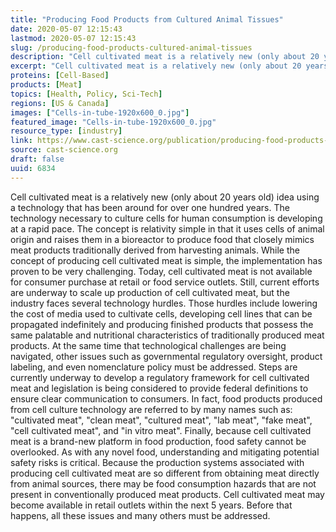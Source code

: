 ```yaml
---
title: "Producing Food Products from Cultured Animal Tissues"
date: 2020-05-07 12:15:43
lastmod: 2020-05-07 12:15:43
slug: /producing-food-products-cultured-animal-tissues
description: "Cell cultivated meat is a relatively new (only about 20 years old) idea using a technology that has been around for over one hundred years. The technology necessary to culture cells for human consumption is developing at a rapid pace. The concept is relativity simple in that it uses cells of animal origin and raises them in a bioreactor to produce food that closely mimics meat products traditionally derived from harvesting animals. While the concept of producing cell cultivated meat is simple, the implementation has proven to be very challenging."
excerpt: "Cell cultivated meat is a relatively new (only about 20 years old) idea using a technology that has been around for over one hundred years. The technology necessary to culture cells for human consumption is developing at a rapid pace. The concept is relativity simple in that it uses cells of animal origin and raises them in a bioreactor to produce food that closely mimics meat products traditionally derived from harvesting animals. While the concept of producing cell cultivated meat is simple, the implementation has proven to be very challenging."
proteins: [Cell-Based]
products: [Meat]
topics: [Health, Policy, Sci-Tech]
regions: [US & Canada]
images: ["Cells-in-tube-1920x600_0.jpg"]
featured_image: "Cells-in-tube-1920x600_0.jpg"
resource_type: [industry]
link: https://www.cast-science.org/publication/producing-food-products-from-cultured-animal-tissues/
source: cast-science.org
draft: false
uuid: 6834
---
```

Cell cultivated meat is a relatively new (only about 20 years old) idea
using a technology that has been around for over one hundred years. The
technology necessary to culture cells for human consumption is
developing at a rapid pace. The concept is relativity simple in that it
uses cells of animal origin and raises them in a bioreactor to produce
food that closely mimics meat products traditionally derived from
harvesting animals. While the concept of producing cell cultivated meat
is simple, the implementation has proven to be very challenging. Today,
cell cultivated meat is not available for consumer purchase at retail or
food service outlets. Still, current efforts are underway to scale up
production of cell cultivated meat, but the industry faces several
technology hurdles. Those hurdles include lowering the cost of media
used to cultivate cells, developing cell lines that can be propagated
indefinitely and producing finished products that possess the same
palatable and nutritional characteristics of traditionally produced meat
products. At the same time that technological challenges are being
navigated, other issues such as governmental regulatory oversight,
product labeling, and even nomenclature policy must be addressed. Steps
are currently underway to develop a regulatory framework for cell
cultivated meat and legislation is being considered to provide federal
definitions to ensure clear communication to consumers. In fact, food
products produced from cell culture technology are referred to by many
names such as: "cultivated meat", "clean meat", "cultured meat", "lab
meat", "fake meat", "cell cultivated meat", and "in vitro meat".
Finally, because cell cultivated meat is a brand-new platform in food
production, food safety cannot be overlooked. As with any novel food,
understanding and mitigating potential safety risks is critical. Because
the production systems associated with producing cell cultivated meat
are so different from obtaining meat directly from animal sources, there
may be food consumption hazards that are not present in conventionally
produced meat products. Cell cultivated meat may become available in
retail outlets within the next 5 years. Before that happens, all these
issues and many others must be addressed.
